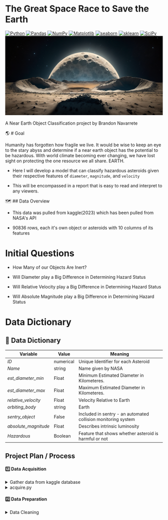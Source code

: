 # The Great Space Race to Save the Earth
<a href="#"><img alt="Python" src="https://img.shields.io/badge/Python-013243.svg?logo=python&logoColor=blue"></a>
<a href="#"><img alt="Pandas" src="https://img.shields.io/badge/Pandas-150458.svg?logo=pandas&logoColor=white"></a>
<a href="#"><img alt="NumPy" src="https://img.shields.io/badge/Numpy-2a4d69.svg?logo=numpy&logoColor=grey"></a>
<a href="#"><img alt="Matplotlib" src="https://img.shields.io/badge/Matplotlib-8DF9C1.svg?logo=matplotlib&logoColor=blue"></a>
<a href="#"><img alt="seaborn" src="https://img.shields.io/badge/seaborn-65A9A8.svg?logo=pandas&logoColor=white"></a>
<a href="#"><img alt="sklearn" src="https://img.shields.io/badge/sklearn-4b86b4.svg?logo=scikitlearn&logoColor=grey"></a>
<a href="#"><img alt="SciPy" src="https://img.shields.io/badge/SciPy-1560bd.svg?logo=scipy&logoColor=blue"></a>
![Space](local_image.png)

A Near Earth Object Classification project by Brandon Navarrete

:earth_americas: # Goal

Humanity has forgotten how fragile we live. It would be wise to keep an eye to the stary abyss and determine if a near earth object has the potential to be hazardous.
With world climate becoming ever changing, we have lost sight on protecting the one resource we all share. EARTH.

* Here I will develop a model that can classify hazardous asteroids given their respective features of `diameter`, `magnitude`, and `velocity`

* This will be encompassed in a report that is easy to read and interpret to any viewers.


:world_map: ## Data Overview

* This data was pulled from kaggle(2023) which has been pulled from NASA's API

* 90836 rows, each it's own object or asteroids with 10 columns of its features


# Initial Questions
* How Many of our Objects Are Inert?

* Will Diameter play a Big Difference in Determining Hazard Status

* Will Relative Velocity play a Big Difference in Determining Hazard Status

* Will Absolute Magnitude play a Big Difference in Determining Hazard Status

# Data Dictionary

## :open_file_folder:   Data Dictionary
**Variable** |    **Value**    | **Meaning**
---|---|---
*ID* | numerical | Unique Identifier for each Asteroid
*Name* | string | Name given by NASA
*est_diameter_min* | Float | Minimum Estimated Diameter in Kilometeres.
*est_diameter_max* | Float | Maximum Estimated Diameter in Kilometeres.
*relative_velocity* | Float | Velocity Relative to Earth
*orbiting_body* | string | Earth
*sentry_object* | False | Included in sentry - an automated collision monitoring system
*absolute_magnitude* | Float | Describes intrinsic luminosity
*Hazardous* | Boolean |  Feature that shows whether asteroid is harmful or not


## Project Plan / Process
#### :one:   Data Acquisition

<details>
<summary> Gather data from kaggle database</summary>

- Import csv in local files

- Read/ Creat data dictionary and extract meaningful columns 

</details>

<details>
<summary> acquire.py</summary>

- Create acquire.py and user-defined function to import data from csv

</details>

#### :two:   Data Preparation

<details>
<summary> Data Cleaning</summary>

- **Missing values:**
    - No missing values in kaggle dataset


- **Outliers**
    - Outliers were kept

- **Droppeds**
     - `id`,`name`,`orbiting_body, `sentry` columns were dropped,no useful information.
       
    
   
<details>
<summary> Data Splitting</summary>

- Create function to split data into **train, validate, test**

- Call the function, and store the 3 data samples separately in the form of dataframe
  
</details>

#### :three:   Exploratory Analysis
- Ask questions to find what are the key features that are associated with hazard status

- Explore each feature's correlation with status

- Using visualizations to better understand the relationship between features

#### :four:    Statistical Testing & Modeling
- Conduct mann whitney test


- Conclude hypothesis and address the initial questions
#### :five:    Modeling Evaluation

- Find the amount of features that can gerenate the highest performance (Recall)

- Generate XGboost, fit and tranform the train dataset into feature

- Pick the model with highest accuracy and evaluate on test dataset




:medal_sports # Key Findings
* About 10 % of data was classified as `hazardous`
* All 3 features above shows promise in determing hazard status
* The best performing model was the `XGboost` and was able to detect 98% of hazardous asteroids




# Recommendation
This model has a high percentage of finding the hazardous asteroids at the cost of a low accuracy, due to the false postitives

* This model should be used UNTIL a better model is developed

:electron: # Next Steps
* Use the API to gather more relevant features, try to increase hazardous object capture rate.

* Combine with image recogonition, try to automate process to have 24/7 observation / protection



# Steps To Clone:
1. Clone this repo
2. Import NASA's csv
3. Run Notebook
     # some dependencies may need to be installed such as 'xgboost'

